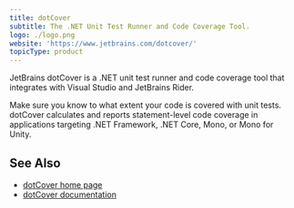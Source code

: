 ```yaml
---
title: dotCover
subtitle: The .NET Unit Test Runner and Code Coverage Tool.
logo: ./logo.png
website: 'https://www.jetbrains.com/dotcover/'
topicType: product
---
```


JetBrains dotCover is a .NET unit test runner and code coverage tool that integrates with Visual Studio and JetBrains Rider.

Make sure you know to what extent your code is covered with unit tests. dotCover calculates and reports statement-level code coverage in applications targeting .NET Framework, .NET Core, Mono, or Mono for Unity.

## See Also
- [dotCover home page](https://www.jetbrains.com/dotcover/)
- [dotCover documentation](https://www.jetbrains.com/dotcover/documentation/)
